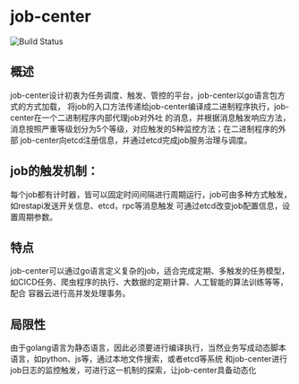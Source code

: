 # job-center
![Build Status](https://travis-ci.org/koko990/service-center.svg?branch=master)
## 概述
job-center设计初衷为任务调度、触发、管控的平台，job-center以go语言包方式的方式加载，
将job的入口方法传递给job-center编译成二进制程序执行，job-center在一个二进制程序内部代理job对外吐
的消息，并根据消息触发响应方法，消息按照严重等级划分为5个等级，对应触发的5种监控方法；在二进制程序的外部
job-center向etcd注册信息，并通过etcd完成job服务治理与调度。

## job的触发机制：
每个job都有计时器，皆可以固定时间间隔进行周期运行，job可由多种方式触发，如restapi发送开关信息、etcd，rpc等消息触发
可通过etcd改变job配置信息，设置周期参数。

## 特点
job-center可以通过go语言定义复杂的job，适合完成定期、多触发的任务模型，如CICD任务、爬虫程序的执行、大数据的定期计算、人工智能的算法训练等等，配合
容器云进行高并发处理事务。

## 局限性
由于golang语言为静态语言，因此必须要进行编译执行，当然业务写成动态脚本语言，如python、js等，通过本地文件搜索，或者etcd等系统
和job-center进行job日志的监控触发，可进行这一机制的探索，让job-center具备动态化

